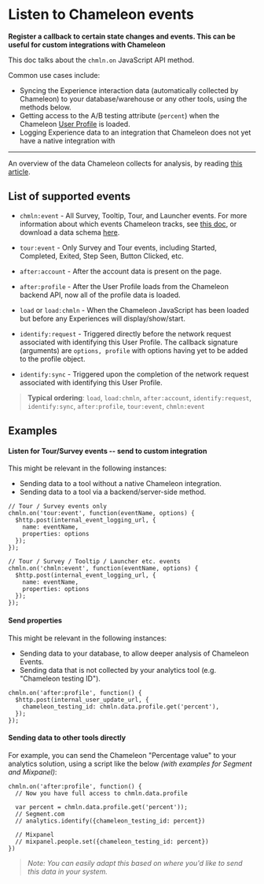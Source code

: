 # Listen to Chameleon events

**Register a callback to certain state changes and events. This can be useful for custom integrations with Chameleon**

This doc talks about the `chmln.on` JavaScript API method.

Common use cases include:

- Syncing the Experience interaction data (automatically collected by Chameleon) to your database/warehouse or any other tools, using the methods below.
- Getting access to the A/B testing attribute (`percent`) when the Chameleon [User Profile](apis/profiles.md?id=schema) is loaded.
- Logging Experience data to an integration that Chameleon does not yet have a native integration with

----

An overview of the data Chameleon collects for analysis, by reading [this article](https://help.chameleon.io/en/articles/1226450-what-analytics-does-chameleon-provide).


## List of supported events

- `chmln:event` - All Survey, Tooltip, Tour, and Launcher events. For more information about which events Chameleon tracks, see [this doc](https://help.chameleon.io/en/articles/1226450-what-analytics-does-chameleon-provide), or download a data schema [here](https://docs.google.com/spreadsheets/d/1qBiAojhSoUSEGLlwvzAhO5CxFLTNeutA_h2iV9gsvRk/copy).
- `tour:event`  - Only Survey and Tour events, including Started, Completed, Exited, Step Seen, Button Clicked, etc.

- `after:account` - After the account data is present on the page.
- `after:profile` - After the User Profile loads from the Chameleon backend API, now all of the profile data is loaded.

- `load` or `load:chmln` - When the Chameleon JavaScript has been loaded but before any Experiences will display/show/start.
- `identify:request` - Triggered directly before the network request associated with identifying this User Profile. The callback signature (arguments) are `options, profile` with options having yet to be added to the profile object.
- `identify:sync` - Triggered upon the completion of the network request associated with identifying this User Profile.


> **Typical ordering**: `load`, `load:chmln`, `after:account`, `identify:request`, `identify:sync`, `after:profile`, `tour:event`, `chmln:event`

## Examples

#### Listen for Tour/Survey events -- send to custom integration

This might be relevant in the following instances:

- Sending data to a tool without a native Chameleon integration.
- Sending data to a tool via a backend/server-side method.

```
// Tour / Survey events only
chmln.on('tour:event', function(eventName, options) {
  $http.post(internal_event_logging_url, {
    name: eventName,
    properties: options
  });
});

// Tour / Survey / Tooltip / Launcher etc. events
chmln.on('chmln:event', function(eventName, options) {
  $http.post(internal_event_logging_url, {
    name: eventName, 
    properties: options
  });
});
```



#### Send properties

This might be relevant in the following instances:

- Sending data to your database, to allow deeper analysis of Chameleon Events.
- Sending data that is not collected by your analytics tool (e.g. "Chameleon testing ID").

```
chmln.on('after:profile', function() {
  $http.post(internal_user_update_url, {
    chameleon_testing_id: chmln.data.profile.get('percent'),
  });
});
```



#### Sending data to other tools directly

For example, you can send the Chameleon "Percentage value" to your analytics solution, using a script like the below *(with examples for Segment and Mixpanel)*:

```
chmln.on('after:profile', function() {
  // Now you have full access to chmln.data.profile
  
  var percent = chmln.data.profile.get('percent'));
  // Segment.com
  // analytics.identify({chameleon_testing_id: percent})

  // Mixpanel
  // mixpanel.people.set({chameleon_testing_id: percent})
})
```

> *Note: You can easily adapt this based on where you'd like to send this data in your system.* 

